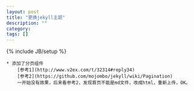 ```yaml
---
layout: post
title: "更换jekyll主题"
description: ""
category: 
tags: []
---
```

{% include JB/setup %}


	* 添加了分页组件 
		[参考1](http://www.v2ex.com/t/32314#reply34)
		[参考2](https://github.com/mojombo/jekyll/wiki/Pagination)
		一开始没有效果，后来看参考2，发现首页不能是md文件，改成html，重新上传，OK。



		
